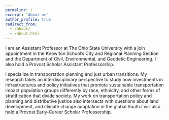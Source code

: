 ```yaml
---
permalink: /
excerpt: "About me"
author_profile: true
redirect_from: 
  - /about/
  - /about.html
---
```


I am an Assistant Professor at The Ohio State University with a join appointment in the Knowlton School’s City and Regional Planning Section and the Department of Civil, Environmental, and Geodetic Engineering. I also hold a Provost Scholar Assistant Professorship. 

I specialize in transportation planning and just urban transitions. My research takes an interdisciplinary perspective to study how investments in infrastructures and policy initiatives that promote sustainable transportation impact population groups differently by race, ethnicity, and other forms of stratification that divide society. My work on transportation policy and planning and distributive justice also intersects with questions about land development, and climate change adaptation in the global South.I will also hold a Provost Early-Career Scholar Professorship. 
